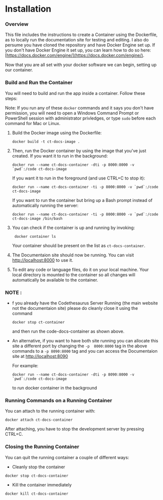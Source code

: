 # Installation

### Overview
This file includes the instructions to create a Container using the Dockerfile, as to locally run the documentation site for testing and editing. 
I also do persume you have cloned the repository and have Docker Engine set up. If you don't have Docker Engine it set up, you can learn how to do so here: [https://docs.docker.com/engine/](https://docs.docker.com/engine/).


Now that you are all set with your docker software we can begin, setting up our container.


### Build and Run the Container

You will need to build and run the app inside a container. Follow these steps:

Note: If you run any of these `docker` commands and it says you don't have permission, you will need to open a Windows 
Command Prompt or PowerShell session with administrator privledges, or type `sudo` before each command for Mac or Linux.

1. Build the Docker image using the Dockerfile: 
   
    ```
    docker build -t ct-docs-image .
    ```
    

1. Then, run the Docker container by using the image that you've just created. If you want it to run in the background:
   
    ```
    docker run --name ct-docs-container -dti -p 8000:8000 -v `pwd`:/code ct-docs-image
    ```
    If you want it to run in the foreground (and use CTRL+C to stop it):
    ```
    docker run --name ct-docs-container -ti -p 8000:8000 -v `pwd`:/code ct-docs-image
    ```
    If you want to run the container but bring up a Bash prompt instead of automatically running the server:
    ```
    docker run --name ct-docs-container -ti -p 8000:8000 -v `pwd`:/code ct-docs-image /bin/bash
    ```
1. You can check if the container is up and running by invoking: 
   ```
    docker container ls
   ```
    Your container should be present on the list as `ct-docs-container`.
   
1. The Documentaion site should now be running. You can visit [http://localhost:8000](http://localhost:8000) to use it. 
 
1. To edit any code or language files, do it on your local machine. Your local directory is mounted to the container so all changes will automatically be available to the container.

   
   
### NOTE : 
  * f you already have the Codethesaurus Server Running (the main website not the documentaion site)  please do cleanly close it using the command
      ```
    docker stop ct-container
    ``` 
    and then run the code-docs-container as shown above.
   
  * An alternative, if you want to have both site running you can allocate this site a different port by changing the `-p  8000:8000` tag in the above commands to a `-p 8090:8000` tag and you can access the Documentaion site at [http://localhost:8090](http://localhost:8090) 
  
    For example:
    ```
    docker run --name ct-docs-container -dti -p 8090:8000 -v `pwd`:/code ct-docs-image
    ```
    to run docker container in the background


### Running Commands on a Running Container

You can attach to the running container with:
```
docker attach ct-docs-container
```    
After attaching, you have to stop the development server by pressing CTRL+C.

### Closing the Running Container

You can quit the running container a couple of different ways:

*  Cleanly stop the container
```
docker stop ct-docs-container
```
* Kill the container immediately
```
docker kill ct-docs-container
```
